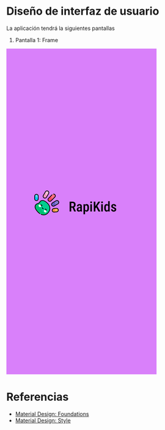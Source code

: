 # Diseño de interfaz de usuario

La aplicación tendrá la siguientes pantallas

1. Pantalla 1: Frame

![screen1](images/Frame.png)

# Referencias

- [Material Design: Foundations](https://m3.material.io/foundations)
- [Material Design: Style](https://m3.material.io/styles)
